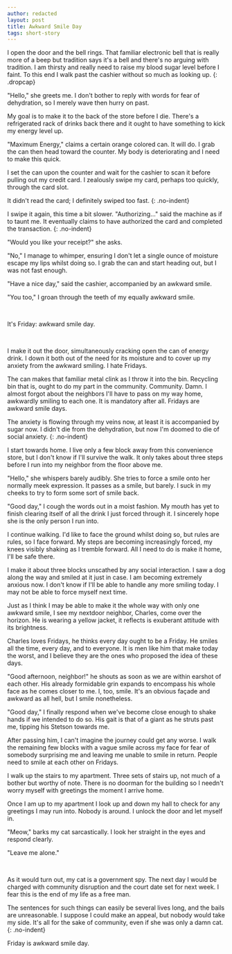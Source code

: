 ```yaml
---
author: redacted
layout: post
title: Awkward Smile Day
tags: short-story
---
```


I open the door and the bell rings. That familiar electronic bell that is really
more of a beep but tradition says it's a bell and there's no arguing with
tradition. I am thirsty and really need to raise my blood sugar level before I
faint. To this end I walk past the cashier without so much as looking up.
{: .dropcap}

"Hello," she greets me. I don't bother to reply with words for fear of
dehydration, so I merely wave then hurry on past.

My goal is to make it to the back of the store before I die. There's a
refrigerated rack of drinks back there and it ought to have something to kick my
energy level up.

"Maximum Energy," claims a certain orange colored can. It will do. I grab the
can then head toward the counter. My body is deteriorating and I need to make
this quick.

I set the can upon the counter and wait for the cashier to scan it before
pulling out my credit card. I zealously swipe my card, perhaps too quickly,
through the card slot.

It didn't read the card; I definitely swiped too fast.
{: .no-indent}

I swipe it again, this time a bit slower. "Authorizing..." said the machine as
if to taunt me. It eventually claims to have authorized the card and completed
the transaction.
{: .no-indent}

"Would you like your receipt?" she asks.

"No," I manage to whimper, ensuring I don't let a single ounce of moisture
escape my lips whilst doing so. I grab the can and start heading out, but I was
not fast enough.

"Have a nice day," said the cashier, accompanied by an awkward smile.

"You too," I groan through the teeth of my equally awkward smile.

<br/>

It's Friday: awkward smile day.

<br/>

I make it out the door, simultaneously cracking open the can of energy drink. I
down it both out of the need for its moisture and to cover up my anxiety from
the awkward smiling. I hate Fridays.

The can makes that familiar metal clink as I throw it into the bin. Recycling
bin that is, ought to do my part in the community. Community. Damn. I almost
forgot about the neighbors I'll have to pass on my way home, awkwardly smiling
to each one. It is mandatory after all. Fridays are awkward smile days.

The anxiety is flowing through my veins now, at least it is accompanied by sugar
now. I didn't die from the dehydration, but now I'm doomed to die of social
anxiety.
{: .no-indent}

I start towards home. I live only a few block away from this convenience store,
but I don't know if I'll survive the walk. It only takes about three steps
before I run into my neighbor from the floor above me.

"Hello," she whispers barely audibly. She tries to force a smile onto her
normally meek expression. It passes as a smile, but barely. I suck in my cheeks
to try to form some sort of smile back.

"Good day," I cough the words out in a moist fashion. My mouth has yet to finish
clearing itself of all the drink I just forced through it. I sincerely hope she
is the only person I run into.

I continue walking. I'd like to face the ground whilst doing so, but rules are
rules, so I face forward. My steps are becoming increasingly forced, my knees
visibly shaking as I tremble forward. All I need to do is make it home, I'll be
safe there.

I make it about three blocks unscathed by any social interaction. I saw a dog
along the way and smiled at it just in case. I am becoming extremely anxious
now. I don't know if I'll be able to handle any more smiling today. I may not be
able to force myself next time.

Just as I think I may be able to make it the whole way with only one awkward
smile, I see my nextdoor neighbor, Charles, come over the horizon. He is wearing
a yellow jacket, it reflects is exuberant attitude with its brightness.

Charles loves Fridays, he thinks every day ought to be a Friday. He smiles all
the time, every day, and to everyone. It is men like him that make today the
worst, and I believe they are the ones who proposed the idea of these days.

"Good afternoon, neighbor!" he shouts as soon as we are within earshot of each
other. His already formidable grin expands to encompass his whole face as he
comes closer to me. I, too, smile. It's an obvious façade and awkward as all
hell, but I smile nonetheless.

"Good day," I finally respond when we've become close enough to shake hands if
we intended to do so. His gait is that of a giant as he struts past me, tipping
his Stetson towards me.

After passing him, I can't imagine the journey could get any worse. I walk the
remaining few blocks with a vague smile across my face for fear of somebody
surprising me and leaving me unable to smile in return. People need to smile at
each other on Fridays.

I walk up the stairs to my apartment. Three sets of stairs up, not much of a
bother but worthy of note. There is no doorman for the building so I needn't
worry myself with greetings the moment I arrive home.

Once I am up to my apartment I look up and down my hall to check for any
greetings I may run into. Nobody is around. I unlock the door and let myself in.

"Meow," barks my cat sarcastically. I look her straight in the eyes and respond
clearly.

"Leave me alone."

<br/>

As it would turn out, my cat is a government spy. The next day I would be
charged with community disruption and the court date set for next week. I fear
this is the end of my life as a free man.

The sentences for such things can easily be several lives long, and the bails
are unreasonable. I suppose I could make an appeal, but nobody would take my
side. It's all for the sake of community, even if she was only a damn cat.
{: .no-indent}

Friday is awkward smile day.

